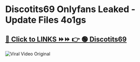 
 # Discotits69 Onlyfans Leaked - Update Files 4o1gs

## <h2><a href="https://clipsfans.com/Discotits69&ref=git">🔗 Click to LINKS ⏩⏩ 👉 🟢 Discotits69 </a></h2>

<a href="https://clipsfans.com/Discotits69&ref=git" rel="nofollow" data-target="animated-image.originalLink"><img src="https://i.ibb.co.com/xMMVF88/686577567.gif" alt="Viral Video Original" style="max-width: 100%; display: inline-block;" data-target="animated-image.originalImage"></a>

